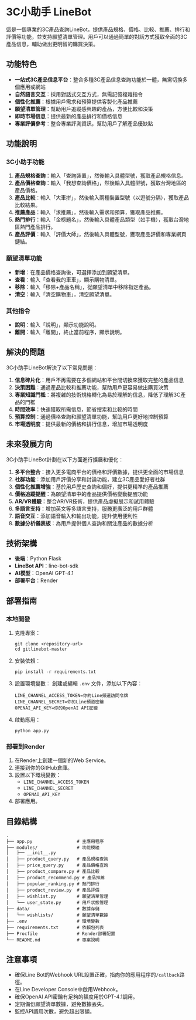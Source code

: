 # 3C小助手 LineBot

這是一個專業的3C產品查詢LineBot，提供產品規格、價格、比較、推薦、排行和評價等功能，並支持願望清單管理。用戶可以通過簡單的對話方式獲取全面的3C產品信息，輔助做出更明智的購買決策。

## 功能特色

- **一站式3C產品信息平台**：整合多種3C產品信息查詢功能於一體，無需切換多個應用或網站
- **自然語言交互**：採用對話式交互方式，無需記憶複雜指令
- **個性化推薦**：根據用戶需求和預算提供客製化產品推薦
- **願望清單管理**：幫助用戶追蹤感興趣的產品，方便比較和決策
- **即時市場信息**：提供最新的產品排行和價格信息
- **專業評價參考**：整合專業評測資訊，幫助用戶了解產品優缺點

## 功能說明

### 3C小助手功能

1. **產品規格查詢**：輸入「查詢裝置」，然後輸入具體型號，獲取產品規格信息。
2. **產品價格查詢**：輸入「我想查詢價格」，然後輸入具體型號，獲取台灣地區的產品價格。
3. **產品比較**：輸入「大車拼」，然後輸入兩種裝置型號（以逗號分隔），獲取產品比較結果。
4. **推薦產品**：輸入「求推薦」，然後輸入需求和預算，獲取產品推薦。
5. **熱門排行**：輸入「金榜題名」，然後輸入具體產品類型（如手機），獲取台灣地區熱門產品排行。
6. **產品評價**：輸入「評價大師」，然後輸入具體型號，獲取產品評價和專業網頁鏈結。

### 願望清單功能

- **新增**：在產品價格查詢後，可選擇添加到願望清單。
- **查看**：輸入「查看我的車車」，顯示購物清單。
- **移除**：輸入「移除+產品名稱」，從願望清單中移除指定產品。
- **清空**：輸入「清空購物車」，清空願望清單。

### 其他指令

- **說明**：輸入「說明」，顯示功能說明。
- **離開**：輸入「離開」，終止當前程序，顯示說明。

## 解決的問題

3C小助手LineBot解決了以下常見問題：

1. **信息碎片化**：用戶不再需要在多個網站和平台間切換來獲取完整的產品信息
2. **決策困難**：通過產品比較和推薦功能，幫助用戶更容易做出購買決策
3. **專業知識門檻**：將複雜的技術規格轉化為易於理解的信息，降低了理解3C產品的門檻
4. **時間效率**：快速獲取所需信息，節省搜索和比較的時間
5. **預算控制**：通過價格查詢和願望清單功能，幫助用戶更好地控制預算
6. **市場透明度**：提供最新的價格和排行信息，增加市場透明度

## 未來發展方向

3C小助手LineBot計劃在以下方面進行擴展和優化：

1. **多平台整合**：接入更多電商平台的價格和評價數據，提供更全面的市場信息
2. **社群功能**：添加用戶評價分享和討論功能，建立3C產品愛好者社群
3. **個性化推薦增強**：基於用戶歷史查詢和偏好，提供更精準的產品推薦
4. **價格追蹤提醒**：為願望清單中的產品提供價格變動提醒功能
5. **AR/VR體驗**：整合AR/VR技術，提供產品虛擬展示和試用體驗
6. **多語言支持**：增加英文等多語言支持，服務更廣泛的用戶群體
7. **語音交互**：添加語音輸入和輸出功能，提升使用便利性
8. **數據分析儀表板**：為用戶提供個人查詢和關注產品的數據分析

## 技術架構

- **後端**：Python Flask
- **LineBot API**：line-bot-sdk
- **AI模型**：OpenAI GPT-4.1
- **部署平台**：Render

## 部署指南

### 本地開發

1. 克隆專案：
   ```
   git clone <repository-url>
   cd gitlinebot-master
   ```

2. 安裝依賴：
   ```
   pip install -r requirements.txt
   ```

3. 設置環境變數：
   創建或編輯 `.env` 文件，添加以下內容：
   ```
   LINE_CHANNEL_ACCESS_TOKEN=你的Line頻道訪問令牌
   LINE_CHANNEL_SECRET=你的Line頻道密鑰
   OPENAI_API_KEY=你的OpenAI API密鑰
   ```

4. 啟動應用：
   ```
   python app.py
   ```

### 部署到Render

1. 在Render上創建一個新的Web Service。
2. 連接到你的GitHub倉庫。
3. 設置以下環境變數：
   - `LINE_CHANNEL_ACCESS_TOKEN`
   - `LINE_CHANNEL_SECRET`
   - `OPENAI_API_KEY`
4. 部署應用。

## 目錄結構

```
.
├── app.py                 # 主應用程序
├── modules/               # 功能模組
│   ├── __init__.py
│   ├── product_query.py   # 產品規格查詢
│   ├── price_query.py     # 產品價格查詢
│   ├── product_compare.py # 產品比較
│   ├── product_recommend.py # 產品推薦
│   ├── popular_ranking.py # 熱門排行
│   ├── product_review.py  # 產品評價
│   ├── wishlist.py        # 願望清單管理
│   └── user_state.py      # 用戶狀態管理
├── data/                  # 數據存儲
│   └── wishlists/         # 願望清單數據
├── .env                   # 環境變數
├── requirements.txt       # 依賴包列表
├── Procfile               # Render部署配置
└── README.md              # 專案說明
```

## 注意事項

- 確保Line Bot的Webhook URL設置正確，指向你的應用程序的`/callback`路徑。
- 在Line Developer Console中啟用Webhook。
- 確保OpenAI API密鑰有足夠的額度用於GPT-4.1調用。
- 定期備份願望清單數據，避免數據丟失。
- 監控API調用次數，避免超出限額。